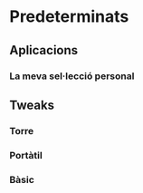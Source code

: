 # Predeterminats
## Aplicacions
### La meva sel·lecció personal
## Tweaks
### Torre
### Portàtil
### Bàsic